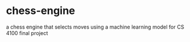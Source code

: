 # chess-engine
a chess engine that selects moves using a machine learning model for CS 4100 final project
